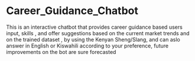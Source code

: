 # Career_Guidance_Chatbot
This is an interactive chatbot that provides career guidance based users input, skills  , and offer suggestions based on the current market trends and on the trained dataset , by using  the Kenyan Sheng/Slang, and can aslo answer in English or Kiswahili according to your preference, future improvements on the bot are sure forecasted
